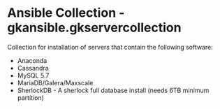 # Ansible Collection - gkansible.gkservercollection

Collection for installation of servers that contain the following software:
* Anaconda
* Cassandra
* MySQL 5.7
* MariaDB/Galera/Maxscale
* SherlockDB - A sherlock full database install (needs 6TB minimum partition)

